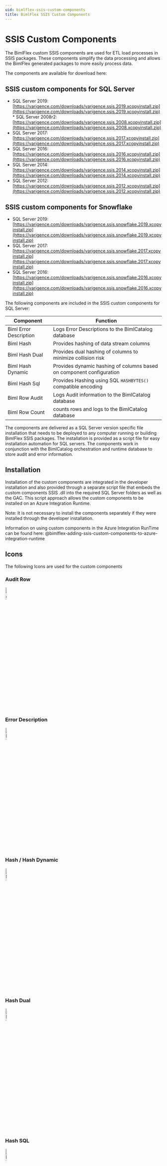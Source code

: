 ```yaml
---
uid: bimlflex-ssis-custom-components
title: BimlFlex SSIS Custom Components
---
```

# SSIS Custom Components

The BimlFlex custom SSIS components are used for ETL load processes in SSIS packages. These components simplify the data processing and allows the BimlFlex generated packages to more easily process data.

The components are available for download here:

## SSIS custom components for SQL Server

* SQL Server 2019: [https://varigence.com/downloads/varigence.ssis.2019.xcopyinstall.zip](https://varigence.com/downloads/varigence.ssis.2019.xcopyinstall.zip)* SQL Server 2008r2: [https://varigence.com/downloads/varigence.ssis.2008.xcopyinstall.zip](https://varigence.com/downloads/varigence.ssis.2008.xcopyinstall.zip)
* SQL Server 2017: [https://varigence.com/downloads/varigence.ssis.2017.xcopyinstall.zip](https://varigence.com/downloads/varigence.ssis.2017.xcopyinstall.zip)
* SQL Server 2016: [https://varigence.com/downloads/varigence.ssis.2016.xcopyinstall.zip](https://varigence.com/downloads/varigence.ssis.2016.xcopyinstall.zip)
* SQL Server 2014: [https://varigence.com/downloads/varigence.ssis.2014.xcopyinstall.zip](https://varigence.com/downloads/varigence.ssis.2014.xcopyinstall.zip)
* SQL Server 2012: [https://varigence.com/downloads/varigence.ssis.2012.xcopyinstall.zip](https://varigence.com/downloads/varigence.ssis.2012.xcopyinstall.zip)

## SSIS custom components for Snowflake

* SQL Server 2019: [https://varigence.com/downloads/varigence.ssis.snowflake.2019.xcopyinstall.zip](https://varigence.com/downloads/varigence.ssis.snowflake.2019.xcopyinstall.zip)
* SQL Server 2017: [https://varigence.com/downloads/varigence.ssis.snowflake.2017.xcopyinstall.zip](https://varigence.com/downloads/varigence.ssis.snowflake.2017.xcopyinstall.zip)
* SQL Server 2016: [https://varigence.com/downloads/varigence.ssis.snowflake.2016.xcopyinstall.zip](https://varigence.com/downloads/varigence.ssis.snowflake.2016.xcopyinstall.zip)

The following components are included in the SSIS custom components for SQL Server:

| Component              | Function                               |
| ---------------------- | -------------------------------------- |
| Biml Error Description | Logs Error Descriptions to the BimlCatalog database |
| Biml Hash              | Provides hashing of data stream columns |
| Biml Hash Dual         | Provides dual hashing of columns to minimize collision risk |
| Biml Hash Dynamic      | Provides dynamic hashing of columns based on component configuration |
| Biml Hash Sql          | Provides Hashing using SQL `HASHBYTES()` compatible encoding |
| Biml Row Audit         | Logs Audit information to the BimlCatalog database |
| Biml Row Count         | counts rows and logs to the BimlCatalog database |

The components are delivered as a SQL Server version specific file installation that needs to be deployed to any computer running or building BimlFlex SSIS packages.
The installation is provided as a script file for easy installation automation for SQL servers.
The components work in conjunction with the BimlCatalog orchestration and runtime database to store audit and error information.

## Installation

Installation of the custom components are integrated in the developer installation and also provided through a separate script file that embeds the custom components SSIS .dll into the required SQL Server folders as well as the GAC. This script approach allows the custom components to be installed on an Azure Integration Runtime.

Note: It is not necessary to install the components separately if they were installed through the developer installation.

Information on using custom components in the Azure Integration RunTime can be found here: @bimlflex-adding-ssis-custom-components-to-azure-integration-runtime

## Icons

The following Icons are used for the custom components

### Audit Row

<img src="images/bimlflex-v5-cc-auditrow.ico" alt="AuditRow Icon" width="10%"/>

### Error Description

<img src="images/bimlflex-v5-cc-errordescription.ico" alt="ErrorDescription Icon" width="10%"/>

### Hash / Hash Dynamic

<img src="images/bimlflex-v5-cc-hash.ico" alt="Hash Icon" width="10%"/>

### Hash Dual

<img src="images/bimlflex-v5-cc-hashdual.ico" alt="HashDual Icon" width="10%"/>

### Hash SQL

<img src="images/bimlflex-v5-cc-hashsql.ico" alt="HashSql Icon" width="10%"/>

### Row Count

<img src="images/bimlflex-v5-cc-RowCount.ico" alt="RowCount Icon" width="10%"/>
